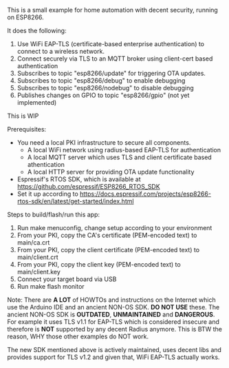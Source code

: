 This is a small example for home automation with decent security, running on ESP8266.

It does the following:

1. Use WiFi EAP-TLS (certificate-based enterprise authentication) to connect to a wireless network.
2. Connect securely via TLS to an MQTT broker using client-cert based authentication
3. Subscribes to topic "esp8266/update" for triggering OTA updates.
4. Subscribes to topic "esp8266/debug" to enable debugging
5. Subscribes to topic "esp8266/nodebug" to disable debugging
6. Publishes changes on GPIO to topic "esp8266/gpio" (not yet implemented)

This is WIP

Prerequisites:
- You need a local PKI infrastructure to secure all components.
  - A local WiFi network using radius-based EAP-TLS for authentication
  - A local MQTT server which uses TLS and client certificate based athentication
  - A local HTTP server for providing OTA update functionality
- Espressif's RTOS SDK, which is available at https://github.com/espressif/ESP8266_RTOS_SDK
- Set it up according to https://docs.espressif.com/projects/esp8266-rtos-sdk/en/latest/get-started/index.html

Steps to build/flash/run this app:
1. Run make menuconfig, change setup according to your environment
2. From your PKI, copy the CA's certificate (PEM-encoded text) to main/ca.crt 
3. From your PKI, copy the client certificate (PEM-encoded text) to main/client.crt 
4. From your PKI, copy the client key (PEM-encoded text) to main/client.key
5. Connect your target board via USB
6. Run make flash monitor

Note:
There are **A LOT** of HOWTOs and instructions on the Internet which use the Arduino IDE and an ancient NON-OS SDK.
**DO NOT USE** these. The ancient NON-OS SDK is **OUTDATED**, **UNMAINTAINED**  and **DANGEROUS**. For example it
uses TLS v1.1 for EAP-TLS which is considered insecure and therefore is **NOT** supported by any decent Radius anymore.
This is BTW the reason, WHY those other examples do NOT work.

The new SDK mentioned above is actively maintained, uses decent libs and provides support
for TLS v1.2 and given that, WiFi EAP-TLS actually works.
